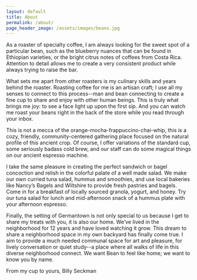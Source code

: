 ```yaml
---
layout: default
title: About
permalink: /about/
page_header_image: /assets/images/beans.jpg
---
```


As a roaster of specialty coffee, I am always looking for the sweet spot of a particular bean, such as the blueberry nuances that can be found in Ethiopian varieties, or the bright citrus notes of coffees from Costa Rica. Attention to detail allows me to create a very consistent product while always trying to raise the bar.			

What sets me apart from other roasters is my culinary skills and years behind the roaster. Roasting coffee for me is an artisan craft; I use all my senses to connect to this process--man and bean connecting to create a fine cup to share and enjoy with other human beings. This is truly what brings me joy: to see a face light up upon the first sip. And you can watch me roast your beans right in the back of the store while you read through your inbox. 

This is not a mecca of the orange-mocha-frappuccino-chai-whip, this is a cozy, friendly, community-centered gathering place focused on the natural profile of this ancient crop. Of course, I offer variations of the standard cup, some seriously badass cold brew, and our staff can do some magical things on our ancient espresso machine. 

I take the same pleasure in creating the perfect sandwich or bagel concoction and relish in the colorful palate of a well made salad. We make our own curried tuna salad, hummus and smoothies, and use local bakeries like Nancy’s Bagels and Wiltshire to provide fresh pastries and bagels. Come in for a breakfast of locally sourced granola, yogurt, and honey. Try our tuna salad for lunch and mid-afternoon snack of a hummus plate with your afternoon espresso.

Finally, the setting of Germantown is not only special to us because I get to share my treats with you, it is also our home. We’ve lived in the neighborhood for 12 years and have loved watching it grow. This dream to share a neighborhood space in my own backyard has finally come true. I aim to provide a much needed communal space for art and pleasure, for lively conversation or quiet study--a place where all walks of life in this diverse neighborhood connect. We want Bean to feel like home; we want to know you by name.   

From my cup to yours,
Billy Seckman
          
